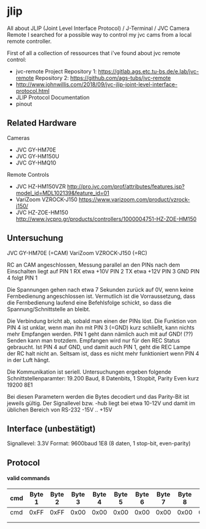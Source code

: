 # jlip
All about JLIP (Joint Level Interface Protocol) / J-Terminal / JVC Camera Remote
I searched for a possible way to control my jvc cams from a local remote controller.

First of all a collection of ressources that i've found about jvc remote control:
- jvc-remote Project
Repository 1:
https://gitlab.ags.etc.tu-bs.de/e.lab/jvc-remote
Repository 2:
https://github.com/ags-tubs/jvc-remote
- http://www.johnwillis.com/2018/09/jvc-jlip-joint-level-interface-protocol.html
- JLIP Protocol Documentation
- pinout

Related Hardware
---------

Cameras
- JVC GY-HM70E
- JVC GY-HM150U
- JVC GY-HMQ10

Remote Controls
- JVC HZ-HM150VZR http://pro.jvc.com/prof/attributes/features.jsp?model_id=MDL102139&feature_id=01
- VariZoom VZROCK-J150 https://www.varizoom.com/product/vzrock-j150/
- JVC HZ-ZOE-HM150 http://www.jvcpro.gr/products/controllers/1000004751-HZ-ZOE-HM150

Untersuchung
---------
JVC GY-HM70E (=CAM)
VariZoom VZROCK-J150 (=RC)

RC an CAM angeschlossen, Messung parallel an den PINs
nach dem Einschalten liegt auf
PIN 1 RX etwa +10V
PIN 2 TX etwa +12V
PIN 3 GND
PIN 4 folgt PIN 1

Die Spannungen gehen nach etwa 7 Sekunden zurück auf 0V, wenn keine Fernbedienung angeschlossen ist.
Vermutlich ist die Vorraussetzung, dass die Fernbedienung laufend eine Befehlsfolge schickt, so dass die Spannung/Schnittstelle an bleibt.

Die Verbindung bricht ab, sobald man einen der PINs löst.
Die Funktion von PIN 4 ist unklar, wenn man ihn mit PIN 3 (=GND) kurz schließt,
kann nichts mehr Empfangen werden. PIN 1 geht dann nämlich auch mit auf GND!
(??)
Senden kann man trotzdem.
Empfangen wird nur für den REC Status gebraucht. Ist PIN 4 auf GND, und damit auch PIN 1, geht die REC Lampe der RC halt nicht an.
Seltsam ist, dass es nicht mehr funktioniert wenn PIN 4 in der Luft hängt.

Die Kommunikation ist seriell. Untersuchungen ergeben folgende Schnittstellenparamter:
19.200 Baud, 8 Datenbits, 1 Stopbit, Parity Even
kurz
19200 8E1

Bei diesen Parametern werden die Bytes decodiert und das Parity-Bit ist jeweils gültig.
Der Signallevel bzw. -hub liegt bei etwa 10-12V und damit im üblichen Bereich von RS-232 -15V .. +15V

Interface (unbestätigt)
---------
Signallevel: 3.3V
Format: 9600baud 1E8 (8 daten, 1 stop-bit, even-parity)

Protocol
---------

#### valid commands ####

|cmd|Byte 1|Byte 2|Byte 3|Byte 4|Byte 5|Byte 6|Byte 7|Byte 8|Byte 9|Byte 10|Byte 11|
|---|------|------|------|------|------|------|------|------|------|------|------|
|cmd|0xFF|0xFF|0x00|0x00|0x00|0x00|0x00|0x00|0x00|0x00|chk|
|||||||||||
|||||||||||
